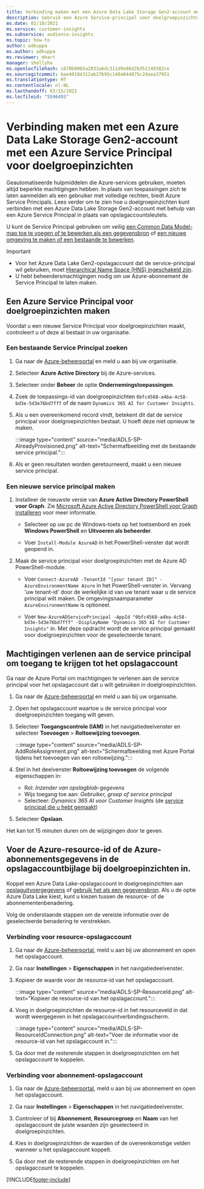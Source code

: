 ```yaml
---
title: Verbinding maken met een Azure Data Lake Storage Gen2-account met een Service Principal
description: Gebruik een Azure Service-principal voor doelgroepinzichten om verbinding te maken met uw eigen data lake wanneer u deze koppelt aan doelgroepinzichten.
ms.date: 02/10/2021
ms.service: customer-insights
ms.subservice: audience-insights
ms.topic: how-to
author: adkuppa
ms.author: adkuppa
ms.reviewer: mhart
manager: shellyha
ms.openlocfilehash: c670b0065a2833a6dc311d9e86d2b351140382ce
ms.sourcegitcommit: bae40184312ab27b95c140a044875c2daea37951
ms.translationtype: HT
ms.contentlocale: nl-NL
ms.lasthandoff: 03/15/2021
ms.locfileid: "5596493"
---
```

# <a name="connect-to-an-azure-data-lake-storage-gen2-account-with-an-azure-service-principal-for-audience-insights"></a>Verbinding maken met een Azure Data Lake Storage Gen2-account met een Azure Service Principal voor doelgroepinzichten

Geautomatiseerde hulpmiddelen die Azure-services gebruiken, moeten altijd beperkte machtigingen hebben. In plaats van toepassingen zich te laten aanmelden als een gebruiker met volledige rechten, biedt Azure Service Principals. Lees verder om te zien hoe u doelgroepinzichten kunt verbinden met een Azure Data Lake Storage Gen2-account met behulp van een Azure Service Principal in plaats van opslagaccountsleutels. 

U kunt de Service Principal gebruiken om veilig [een Common Data Model-map toe te voegen of te bewerken als een gegevensbron](connect-common-data-model.md) of [een nieuwe omgeving te maken of een bestaande te bewerken](manage-environments.md#create-an-environment-in-an-existing-organization).

> [!IMPORTANT]
> - Voor het Azure Data Lake Gen2-opslagaccount dat de service-principal wil gebruiken, moet [Hierarchical Name Space (HNS) ingeschakeld zijn](/azure/storage/blobs/data-lake-storage-namespace)​.
> - U hebt beheerdersmachtigingen nodig om uw Azure-abonnement de Service Principal te laten maken.

## <a name="create-azure-service-principal-for-audience-insights"></a>Een Azure Service Principal voor doelgroepinzichten maken

Voordat u een nieuwe Service Principal voor doelgroepinzichten maakt, controleert u of deze al bestaat in uw organisatie.

### <a name="look-for-an-existing-service-principal"></a>Een bestaande Service Principal zoeken

1. Ga naar de [Azure-beheerportal](https://portal.azure.com) en meld u aan bij uw organisatie.

2. Selecteer **Azure Active Directory** bij de Azure-services.

3. Selecteer onder **Beheer** de optie **Ondernemingstoepassingen**.

4. Zoek de toepassings-id van doelgroepinzichten `0bfc4568-a4ba-4c58-bd3e-5d3e76bd7fff` of de naam `Dynamics 365 AI for Customer Insights`.

5. Als u een overeenkomend record vindt, betekent dit dat de service principal voor doelgroepinzichten bestaat. U hoeft deze niet opnieuw te maken.
   
   :::image type="content" source="media/ADLS-SP-AlreadyProvisioned.png" alt-text="Schermafbeelding met de bestaande service principal.":::
   
6. Als er geen resultaten worden geretourneerd, maakt u een nieuwe service principal.

### <a name="create-a-new-service-principal"></a>Een nieuwe service principal maken

1. Installeer de nieuwste versie van **Azure Active Directory PowerShell voor Graph**. Zie [Microsoft Azure Active Directory PowerShell voor Graph installeren](/powershell/azure/active-directory/install-adv2) voor meer informatie.
   - Selecteer op uw pc de Windows-toets op het toetsenbord en zoek **Windows PowerShell** en **Uitvoeren als beheerder**.
   
   - Voer `Install-Module AzureAD` in het PowerShell-venster dat wordt geopend in.

2. Maak de service principal voor doelgroepinzichten met de Azure AD PowerShell-module.
   - Voer `Connect-AzureAD -TenantId "[your tenant ID]" -AzureEnvironmentName Azure` in het PowerShell-venster in. Vervang 'uw tenant-id' door de werkelijke id van uw tenant waar u de service principal wilt maken. De omgevingsnaamparameter `AzureEnvironmentName` is optioneel.
  
   - Voer `New-AzureADServicePrincipal -AppId "0bfc4568-a4ba-4c58-bd3e-5d3e76bd7fff" -DisplayName "Dynamics 365 AI for Customer Insights"` in. Met deze opdracht wordt de service principal gemaakt voor doelgroepinzichten voor de geselecteerde tenant.  

## <a name="grant-permissions-to-the-service-principal-to-access-the-storage-account"></a>Machtigingen verlenen aan de service principal om toegang te krijgen tot het opslagaccount

Ga naar de Azure Portal om machtigingen te verlenen aan de service principal voor het opslagaccount dat u wilt gebruiken in doelgroepinzichten.

1. Ga naar de [Azure-beheerportal](https://portal.azure.com) en meld u aan bij uw organisatie.

1. Open het opslagaccount waartoe u de service principal voor doelgroepinzichten toegang wilt geven.

1. Selecteer **Toegangscontrole (IAM)** in het navigatiedeelvenster en selecteer **Toevoegen** > **Roltoewijzing toevoegen**.
   
   :::image type="content" source="media/ADLS-SP-AddRoleAssignment.png" alt-text="Schermafbeelding met Azure Portal tijdens het toevoegen van een roltoewijzing.":::
   
1. Stel in het deelvenster **Roltoewijzing toevoegen** de volgende eigenschappen in:
   - Rol: *Inzender van opslagblob-gegevens*
   - Wijs toegang toe aan: *Gebruiker, groep of service principal*
   - Selecteer: *Dynamics 365 AI voor Customer Insights* (de [service principal die u hebt gemaakt](#create-a-new-service-principal))

1.  Selecteer **Opslaan**.

Het kan tot 15 minuten duren om de wijzigingen door te geven.

## <a name="enter-the-azure-resource-id-or-the-azure-subscription-details-in-the-storage-account-attachment-to-audience-insights"></a>Voer de Azure-resource-id of de Azure-abonnementsgegevens in de opslagaccountbijlage bij doelgroepinzichten in.

Koppel een Azure Data Lake-opslagaccount in doelgroepinzichten aan [opslaguitvoergegevens](manage-environments.md) of [gebruik het als een gegevensbron](connect-common-data-service-lake.md). Als u de optie Azure Data Lake kiest, kunt u kiezen tussen de resource- of de abonnementenbenadering.

Volg de onderstaande stappen om de vereiste informatie over de geselecteerde benadering te verstrekken.

### <a name="resource-based-storage-account-connection"></a>Verbinding voor resource-opslagaccount

1. Ga naar de [Azure-beheerportal](https://portal.azure.com), meld u aan bij uw abonnement en open het opslagaccount.

1. Ga naar **Instellingen** > **Eigenschappen** in het navigatiedeelvenster.

1. Kopieer de waarde voor de resource-id van het opslagaccount.

   :::image type="content" source="media/ADLS-SP-ResourceId.png" alt-text="Kopieer de resource-id van het opslagaccount.":::

1. Voeg in doelgroepinzichten de resource-id in het resourceveld in dat wordt weergegeven in het opslagaccountverbindingsscherm.

   :::image type="content" source="media/ADLS-SP-ResourceIdConnection.png" alt-text="Voer de informatie voor de resource-id van het opslagaccount in.":::   
   
1. Ga door met de resterende stappen in doelgroepinzichten om het opslagaccount te koppelen.

### <a name="subscription-based-storage-account-connection"></a>Verbinding voor abonnement-opslagaccount

1. Ga naar de [Azure-beheerportal](https://portal.azure.com), meld u aan bij uw abonnement en open het opslagaccount.

1. Ga naar **Instellingen** > **Eigenschappen** in het navigatiedeelvenster.

1. Controleer of bij **Abonnement**, **Resourcegroep** en **Naam** van het opslagaccount de juiste waarden zijn geselecteerd in doelgroepinzichten.

1. Kies in doelgroepinzichten de waarden of de overeenkomstige velden wanneer u het opslagaccount koppelt.
   
1. Ga door met de resterende stappen in doelgroepinzichten om het opslagaccount te koppelen.


[!INCLUDE[footer-include](../includes/footer-banner.md)]